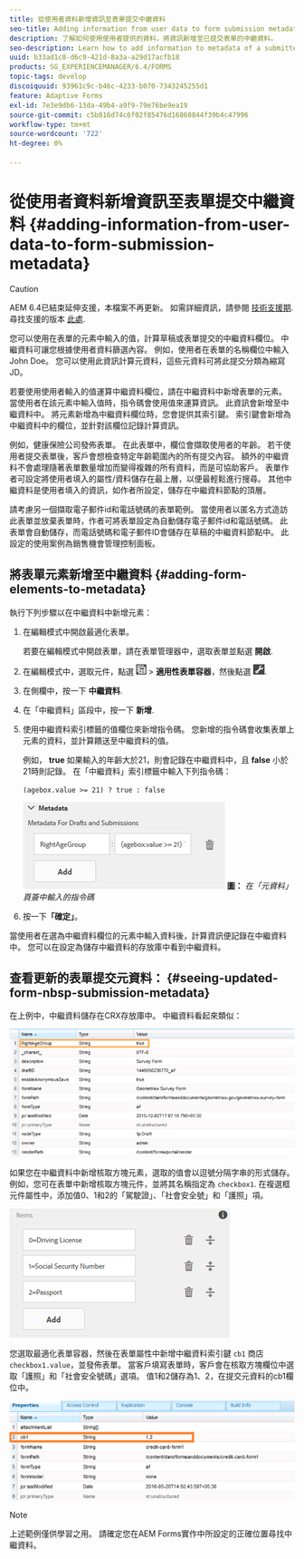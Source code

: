 ```yaml
---
title: 從使用者資料新增資訊至表單提交中繼資料
seo-title: Adding information from user data to form submission metadata
description: 了解如何使用使用者提供的資料，將資訊新增至已提交表單的中繼資料。
seo-description: Learn how to add information to metadata of a submitted form with user provided data.
uuid: b33ad1c8-d6c9-421d-8a3a-a29d17acfb18
products: SG_EXPERIENCEMANAGER/6.4/FORMS
topic-tags: develop
discoiquuid: 93961c9c-b46c-4233-b070-7343245255d1
feature: Adaptive Forms
exl-id: 7e3e9db6-13da-49b4-a9f9-79e76be9ea19
source-git-commit: c5b816d74c6f02f85476d16868844f39b4c47996
workflow-type: tm+mt
source-wordcount: '722'
ht-degree: 0%

---
```


# 從使用者資料新增資訊至表單提交中繼資料 {#adding-information-from-user-data-to-form-submission-metadata}

>[!CAUTION]
>
>AEM 6.4已結束延伸支援，本檔案不再更新。 如需詳細資訊，請參閱 [技術支援期](https://helpx.adobe.com//tw/support/programs/eol-matrix.html). 尋找支援的版本 [此處](https://experienceleague.adobe.com/docs/).

您可以使用在表單的元素中輸入的值，計算草稿或表單提交的中繼資料欄位。 中繼資料可讓您根據使用者資料篩選內容。 例如，使用者在表單的名稱欄位中輸入John Doe。 您可以使用此資訊計算元資料，這些元資料可將此提交分類為縮寫JD。

若要使用使用者輸入的值運算中繼資料欄位，請在中繼資料中新增表單的元素。 當使用者在該元素中輸入值時，指令碼會使用值來運算資訊。 此資訊會新增至中繼資料中。 將元素新增為中繼資料欄位時，您會提供其索引鍵。 索引鍵會新增為中繼資料中的欄位，並針對該欄位記錄計算資訊。

例如，健康保險公司發佈表單。 在此表單中，欄位會擷取使用者的年齡。 若干使用者提交表單後，客戶會想檢查特定年齡範圍內的所有提交內容。 額外的中繼資料不會處理隨著表單數量增加而變得複雜的所有資料，而是可協助客戶。 表單作者可設定將使用者填入的屬性/資料儲存在最上層，以便最輕鬆進行搜尋。 其他中繼資料是使用者填入的資訊，如作者所設定，儲存在中繼資料節點的頂層。

請考慮另一個擷取電子郵件id和電話號碼的表單範例。 當使用者以匿名方式造訪此表單並放棄表單時，作者可將表單設定為自動儲存電子郵件id和電話號碼。 此表單會自動儲存，而電話號碼和電子郵件ID會儲存在草稿的中繼資料節點中。 此設定的使用案例為銷售機會管理控制面板。

## 將表單元素新增至中繼資料 {#adding-form-elements-to-metadata}

執行下列步驟以在中繼資料中新增元素：

1. 在編輯模式中開啟最適化表單。

   若要在編輯模式中開啟表單，請在表單管理器中，選取表單並點選 **開啟**.

1. 在編輯模式中，選取元件，點選 ![欄位層級](assets/field-level.png) > **適用性表單容器**，然後點選 ![cppr](assets/cmppr.png).
1. 在側欄中，按一下 **中繼資料**.
1. 在「中繼資料」區段中，按一下 **新增**.
1. 使用中繼資料索引標籤的值欄位來新增指令碼。 您新增的指令碼會收集表單上元素的資料，並計算饋送至中繼資料的值。

   例如， **true** 如果輸入的年齡大於21，則會記錄在中繼資料中，且 **false** 小於21時則記錄。 在「中繼資料」索引標籤中輸入下列指令碼：

   `(agebox.value >= 21) ? true : false`

   ![中繼資料指令碼](assets/add-element-metadata.png)
   **圖：** *在「元資料」頁簽中輸入的指令碼*

1. 按一下&#x200B;**「確定」**。

當使用者在選為中繼資料欄位的元素中輸入資料後，計算資訊便記錄在中繼資料中。 您可以在設定為儲存中繼資料的存放庫中看到中繼資料。

## 查看更新的表單提交元資料： {#seeing-updated-form-nbsp-submission-metadata}

在上例中，中繼資料儲存在CRX存放庫中。 中繼資料看起來類似：

![metadata-entry](assets/metadata-entry.png)

如果您在中繼資料中新增核取方塊元素，選取的值會以逗號分隔字串的形式儲存。 例如，您可在表單中新增核取方塊元件，並將其名稱指定為 `checkbox1`. 在複選框元件屬性中，添加值0、1和2的「駕駛證」、「社會安全號」和「護照」項。

![從核取方塊儲存多個值](assets/checkbox-metadata.png)

您選取最適化表單容器，然後在表單屬性中新增中繼資料索引鍵 `cb1` 商店 `checkbox1.value`，並發佈表單。 當客戶填寫表單時，客戶會在核取方塊欄位中選取「護照」和「社會安全號碼」選項。 值1和2儲存為1、2，在提交元資料的cb1欄位中。

![核取方塊欄位中選取之多個值的中繼資料項目](assets/metadata-entry-1.png)

>[!NOTE]
>
>上述範例僅供學習之用。 請確定您在AEM Forms實作中所設定的正確位置尋找中繼資料。

